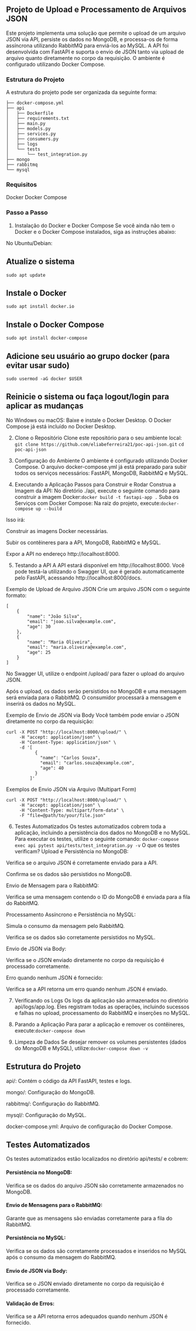 ## Projeto de Upload e Processamento de Arquivos JSON

Este projeto implementa uma solução que permite o upload de um arquivo JSON via API, persiste os dados no MongoDB, e processa-os de forma assíncrona utilizando RabbitMQ para enviá-los ao MySQL. A API foi desenvolvida com FastAPI e suporta o envio de JSON tanto via upload de arquivo quanto diretamente no corpo da requisição. O ambiente é configurado utilizando Docker Compose.

### Estrutura do Projeto

A estrutura do projeto pode ser organizada da seguinte forma:
```.
├── docker-compose.yml
├── api
│   ├── Dockerfile
│   ├── requirements.txt
│   ├── main.py
│   ├── models.py
│   ├── services.py
│   ├── consumers.py
│   ├── logs
│   └── tests
│       └── test_integration.py
├── mongo
├── rabbitmq
└── mysql
```

### Requisitos
Docker
Docker Compose

### Passo a Passo
1. Instalação do Docker e Docker Compose
Se você ainda não tem o Docker e o Docker Compose instalados, siga as instruções abaixo:

No Ubuntu/Debian:

## Atualize o sistema
```sudo apt update```

## Instale o Docker
```sudo apt install docker.io```

## Instale o Docker Compose
```sudo apt install docker-compose```

## Adicione seu usuário ao grupo docker (para evitar usar sudo)
```sudo usermod -aG docker $USER```

## Reinicie o sistema ou faça logout/login para aplicar as mudanças
No Windows ou macOS:
Baixe e instale o Docker Desktop. O Docker Compose já está incluído no Docker Desktop.

2. Clone o Repositório
Clone este repositório para o seu ambiente local:
```git clone https://github.com/eliabeferreira21/poc-api-json.git```
```cd poc-api-json```

3. Configuração do Ambiente
O ambiente é configurado utilizando Docker Compose. O arquivo docker-compose.yml já está preparado para subir todos os serviços necessários: FastAPI, MongoDB, RabbitMQ e MySQL.

4. Executando a Aplicação
Passos para Construir e Rodar
Construa a Imagem da API:
No diretório ./api, execute o seguinte comando para construir a imagem Docker:```docker build -t fastapi-app .``` Suba os Serviços com Docker Compose: Na raiz do projeto, execute:```docker-compose up --build```

Isso irá:

Construir as imagens Docker necessárias.

Subir os contêineres para a API, MongoDB, RabbitMQ e MySQL.

Expor a API no endereço http://localhost:8000.

5. Testando a API
A API estará disponível em http://localhost:8000. Você pode testá-la utilizando o Swagger UI, que é gerado automaticamente pelo FastAPI, acessando http://localhost:8000/docs.

Exemplo de Upload de Arquivo JSON
Crie um arquivo JSON com o seguinte formato:

```
[
    {
        "name": "João Silva",
        "email": "joao.silva@example.com",
        "age": 30
    },
    {
        "name": "Maria Oliveira",
        "email": "maria.oliveira@example.com",
        "age": 25
    }
]
```
No Swagger UI, utilize o endpoint /upload/ para fazer o upload do arquivo JSON.

Após o upload, os dados serão persistidos no MongoDB e uma mensagem será enviada para o RabbitMQ. O consumidor processará a mensagem e inserirá os dados no MySQL.

Exemplo de Envio de JSON via Body
Você também pode enviar o JSON diretamente no corpo da requisição:

```
curl -X POST "http://localhost:8000/upload/" \
     -H "accept: application/json" \
     -H "Content-Type: application/json" \
     -d '[
           {
             "name": "Carlos Souza",
             "email": "carlos.souza@example.com",
             "age": 40
           }
         ]'
```

Exemplos de Envio JSON via Arquivo (Multipart Form)

```
curl -X POST "http://localhost:8000/upload/" \
     -H "accept: application/json" \
     -H "Content-Type: multipart/form-data" \
     -F "file=@path/to/your/file.json"
```
6. Testes Automatizados
Os testes automatizados cobrem toda a aplicação, incluindo a persistência dos dados no MongoDB e no MySQL. Para executar os testes, utilize o seguinte comando: ```docker-compose exec api pytest api/tests/test_integration.py -v```
O que os testes verificam?
Upload e Persistência no MongoDB:

Verifica se o arquivo JSON é corretamente enviado para a API.

Confirma se os dados são persistidos no MongoDB.

Envio de Mensagem para o RabbitMQ:

Verifica se uma mensagem contendo o ID do MongoDB é enviada para a fila do RabbitMQ.

Processamento Assíncrono e Persistência no MySQL:

Simula o consumo da mensagem pelo RabbitMQ.

Verifica se os dados são corretamente persistidos no MySQL.

Envio de JSON via Body:

Verifica se o JSON enviado diretamente no corpo da requisição é processado corretamente.

Erro quando nenhum JSON é fornecido:

Verifica se a API retorna um erro quando nenhum JSON é enviado.

7. Verificando os Logs
Os logs da aplicação são armazenados no diretório api/logs/app.log. Eles registram todas as operações, incluindo sucessos e falhas no upload, processamento do RabbitMQ e inserções no MySQL.

8. Parando a Aplicação
Para parar a aplicação e remover os contêineres, execute:```docker-compose down```
9. Limpeza de Dados
Se desejar remover os volumes persistentes (dados do MongoDB e MySQL), utilize:```docker-compose down -v```

## Estrutura do Projeto
api/: Contém o código da API FastAPI, testes e logs.

mongo/: Configuração do MongoDB.

rabbitmq/: Configuração do RabbitMQ.

mysql/: Configuração do MySQL.

docker-compose.yml: Arquivo de configuração do Docker Compose.

## Testes Automatizados
Os testes automatizados estão localizados no diretório api/tests/ e cobrem:

#### Persistência no MongoDB:

Verifica se os dados do arquivo JSON são corretamente armazenados no MongoDB.

#### Envio de Mensagens para o RabbitMQ:

Garante que as mensagens são enviadas corretamente para a fila do RabbitMQ.

#### Persistência no MySQL:

Verifica se os dados são corretamente processados e inseridos no MySQL após o consumo da mensagem do RabbitMQ.

#### Envio de JSON via Body:

Verifica se o JSON enviado diretamente no corpo da requisição é processado corretamente.

#### Validação de Erros:

Verifica se a API retorna erros adequados quando nenhum JSON é fornecido.
